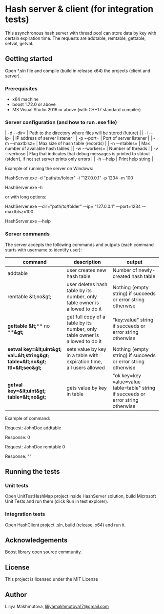 # Hash server &amp; client (for integration tests)

This asynchronous hash server with thread pool can store data by key with certain expiration time. The requests are addtable, remtable, gettable, setval, getval.

## Getting started

Open \*.sln file and compile (build in release x64) the projects (client and server).

### Prerequisites

- x64 machine
- boost 1.72.0 or above
- MS Visual Studio 2019 or above (with C++17 standard compiler)

### Server configuration (and how to run .exe file)

| \-d \-\-dir=<path>      | Path to the directory where files will be stored \(future\)                                                   |
| \-i \-\-ip=<IP>         | IP address of server listener                                                                                 |
| \-p \-\-port=<uint>     | Port of server listener                                                                                       |
| \-m \-\-maxtblsz=<uint> | Max size of hash table \(records\)                                                                            |
| \-n \-\-ntables=<uint>  | Max number of available hash tables                                                                           |
| \-w \-\-workers=<uint>  | Number of threads                                                                                             |
| \-v \-\-verbose         | Flag that indicates that debug messages is printed to stdout \(stderr\), if not set server prints only errors |
| \-h \-\-help            | Print help string                                                                                             |

Example of running the server on Windows:

HashServer.exe -d &quot;path/to/folder&quot; -i &quot;127.0.0.1&quot; -p 1234 -m 100

HashServer.exe -h

or with long options:

HashServer.exe --dir=&quot;path/to/folder&quot; --ip= &quot;127.0.0.1&quot; --port=1234 --maxtblsz=100

HashServer.exe --help

### Server commands

The server accepts the following commands and outputs (each command starts with username to identify user):

| **command** | **description** | **output** |
| --- | --- | --- |
| addtable | user creates new hash table | Number of newly-created hash table |
| remtable \&lt;no\&gt; | user deletes hash table by its number, only table owner is allowed to do it | Nothing (empty string) if succeeds or error string otherwise |
| **gettable**  **\&lt;**** no ****\&gt;** | get full copy of a table by its number, only table owner is allowed to do it | &quot;key:value&quot; string if succeeds or error string otherwise |
| **setval key=\&lt;uint\&gt; val=\&lt;string\&gt; table=\&lt;no\&gt; ttl=\&lt;sec\&gt;** | sets value by key in a table with expiration time, all users allowed | Nothing (empty string) if succeeds or error string otherwise |
| **getval key=\&lt;uint\&gt; table=\&lt;no\&gt;** | gets value by key in table | &quot;ok key=key value=value table=table&quot; string if succeeds or error string otherwise |

Example of command:

Request: JohnDoe addtable

Response: 0

Request: JohnDoe remtable 0

Response: &quot;&quot;

## Running the tests

### Unit tests

Open UnitTestHashMap project inside HashServer solution, build Microsoft Unit Tests and run them (click Run in test explorer).

### Integration tests

Open HashClient project .sln, build (release, x64) and run it.

## Acknowledgements

Boost library open source community.

## License

This project is licensed under the MIT License

## Author

Liliya Makhmutova, liliyamakhmutova17@gmail.com 
